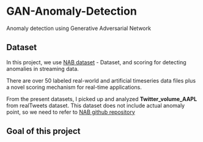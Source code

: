 # GAN-Anomaly-Detection
Anomaly detection using Generative Adversarial Network


## Dataset
In this project, we use [NAB dataset](https://www.kaggle.com/datasets/boltzmannbrain/nab) - Dataset, and scoring for detecting anomalies in streaming data.

There are over 50 labeled real-world and artificial timeseries data files plus a novel scoring mechanism for real-time applications.

From the present datasets, I picked up and analyzed **Twitter_volume_AAPL** from realTweets dataset. This dataset does not include actual anomaly point, so we need to refer to [NAB github repository](https://github.com/numenta/NAB/blob/master/labels/combined_windows.json)


## Goal of this project
